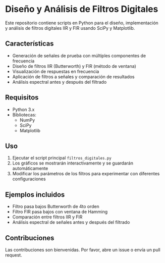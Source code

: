 # Diseño y Análisis de Filtros Digitales

Este repositorio contiene scripts en Python para el diseño, implementación y análisis de filtros digitales IIR y FIR usando SciPy y Matplotlib.

## Características

- Generación de señales de prueba con múltiples componentes de frecuencia
- Diseño de filtros IIR (Butterworth) y FIR (método de ventana)
- Visualización de respuestas en frecuencia
- Aplicación de filtros a señales y comparación de resultados
- Análisis espectral antes y después del filtrado

## Requisitos

- Python 3.x
- Bibliotecas:
  - NumPy
  - SciPy
  - Matplotlib

## Uso

1. Ejecutar el script principal `filtros_digitales.py`
2. Los gráficos se mostrarán interactivamente y se guardarán automáticamente
3. Modificar los parámetros de los filtros para experimentar con diferentes configuraciones

## Ejemplos incluidos

- Filtro pasa bajos Butterworth de 4to orden
- Filtro FIR pasa bajos con ventana de Hamming
- Comparación entre filtros IIR y FIR
- Análisis espectral de señales antes y después del filtrado

## Contribuciones

Las contribuciones son bienvenidas. Por favor, abre un issue o envía un pull request.
